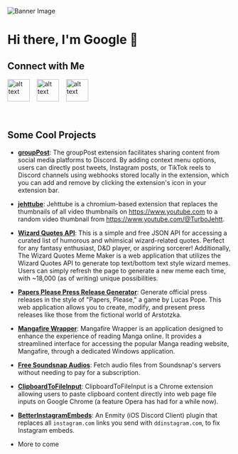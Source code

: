 ![Banner Image](https://cdn.discordapp.com/banners/327559129705218049/83fc187da6e7f1aa374dc2e0c99b95a7?size=4096)

# Hi there, I'm Google 👋

## Connect with Me

<a href="https://discords.com/bio/p/googlyblox"><img src="https://cdn-icons-png.flaticon.com/512/2111/2111370.png" alt="alt text" width="50" height="50"></a>      &nbsp;&nbsp;
<a href="https://twitter.com/GooglyBlox"><img src="https://cdn-icons-png.flaticon.com/512/889/889147.png" alt="alt text" width="50" height="50"></a>      &nbsp;&nbsp;
<a href="https://www.instagram.com/googlyblox_improved/"><img src="https://cdn-icons-png.flaticon.com/128/174/174855.png" alt="alt text" width="50" height="50"></a>

<br />

## Some Cool Projects

- **[groupPost](https://github.com/GooglyBlox/groupPost)**: The groupPost extension facilitates sharing content from social media platforms to Discord. By adding context menu options, users can directly post tweets, Instagram posts, or TikTok reels to Discord channels using webhooks stored locally in the extension, which you can add and remove by clicking the extension's icon in your extension bar.

- **[jehttube](https://github.com/GooglyBlox/jehttube)**: Jehttube is a chromium-based extension that replaces the thumbnails of all video thumbnails on https://www.youtube.com to a random video thumbnail from https://www.youtube.com/@TurboJehtt.

- **[Wizard Quotes API](https://github.com/GooglyBlox/wizard-quotes)**: This is a simple and free JSON API for accessing a curated list of humorous and whimsical wizard-related quotes. Perfect for any fantasy enthusiast, D&D player, or aspiring sorcerer! Additionally, The Wizard Quotes Meme Maker is a web application that utilizes the Wizard Quotes API to generate top text/bottom text style wizard memes. Users can simply refresh the page to generate a new meme each time, with ~18,000 (as of writing) unique possibilities.

- **[Papers Please Press Release Generator](https://github.com/GooglyBlox/PapersPleasePressReleaseGenerator)**: Generate official press releases in the style of "Papers, Please," a game by Lucas Pope. This web application allows you to create, modify, and present press releases like those from the fictional world of Arstotzka.

- **[Mangafire Wrapper](https://github.com/GooglyBlox/mangafire-wrapper)**: Mangafire Wrapper is an application designed to enhance the experience of reading Manga online. It provides a streamlined interface for accessing the popular Manga reading website, Mangafire, through a dedicated Windows application.

- **[Free Soundsnap Audios](https://github.com/GooglyBlox/free-soundsnap-audios)**: Fetch audio files from Soundsnap's servers without needing to pay for a subscription.

- **[ClipboardToFileInput](https://github.com/GooglyBlox/ClipboardToFileInput)**: ClipboardToFileInput is a Chrome extension allowing users to paste clipboard content directly into web page file inputs on Google Chrome (a feature Opera has had for a while now).

- **[BetterInstagramEmbeds](https://github.com/GooglyBlox/BetterInstagramEmbeds)**: An Enmity (iOS Discord Client) plugin that replaces all `instagram.com` links you send with `ddinstagram.com`, to fix Instagram embeds.

- More to come

